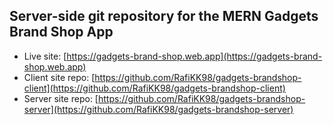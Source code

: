 ## Server-side git repository for the MERN Gadgets Brand Shop App

- Live site: [https://gadgets-brand-shop.web.app](https://gadgets-brand-shop.web.app)
- Client site repo: [https://github.com/RafiKK98/gadgets-brandshop-client](https://github.com/RafiKK98/gadgets-brandshop-client)
- Server site repo: [https://github.com/RafiKK98/gadgets-brandshop-server](https://github.com/RafiKK98/gadgets-brandshop-server)